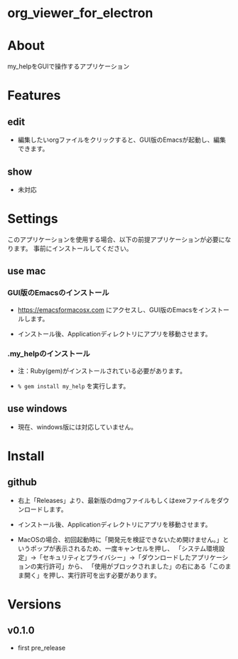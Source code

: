 # org_viewer_for_electron

# About

my_helpをGUIで操作するアプリケーション

# Features

## edit

- 編集したいorgファイルをクリックすると、GUI版のEmacsが起動し、編集できます。

## show

- 未対応

# Settings

このアプリケーションを使用する場合、以下の前提アプリケーションが必要になります。
事前にインストールしてください。

## use mac

### GUI版のEmacsのインストール

- https://emacsformacosx.com にアクセスし、GUI版のEmacsをインストールします。

- インストール後、Applicationディレクトリにアプリを移動させます。

### .my_helpのインストール

- 注：Ruby(gem)がインストールされている必要があります。

- `% gem install my_help` を実行します。

## use windows

- 現在、windows版には対応していません。

# Install

## github

- 右上「Releases」より、最新版のdmgファイルもしくはexeファイルをダウンロードします。

- インストール後、Applicationディレクトリにアプリを移動させます。

- MacOSの場合、初回起動時に「開発元を検証できないため開けません。」というポップが表示されるため、一度キャンセルを押し、
「システム環境設定」→「セキュリティとプライバシー」→「ダウンロードしたアプリケーションの実行許可」から、
「使用がブロックされました」の右にある「このまま開く」を押し、実行許可を出す必要があります。

# Versions

## v0.1.0

- first pre_release
